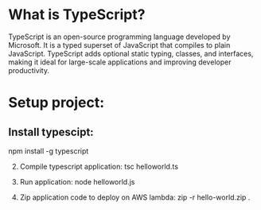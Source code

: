 # What is TypeScript?
TypeScript is an open-source programming language developed by Microsoft. It is a typed superset of JavaScript that compiles to plain JavaScript. TypeScript adds optional static typing, classes, and interfaces, making it ideal for large-scale applications and improving developer productivity.

# Setup project:

## Install typescipt:
npm install -g typescript

2. Compile typescript application:
tsc helloworld.ts

3. Run application:
node helloworld.js

4. Zip application code to deploy on AWS lambda:
zip -r hello-world.zip .


